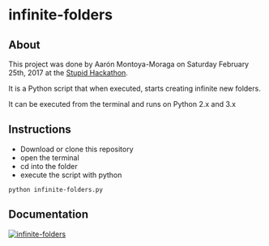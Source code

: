 # infinite-folders

## About

This project was done by Aarón Montoya-Moraga on Saturday February 25th, 2017 at the [Stupid Hackathon](stupidhackaton.com).

It is a Python script that when executed, starts creating infinite new folders.

It can be executed from the terminal and runs on Python 2.x and 3.x

## Instructions

* Download or clone this repository
* open the terminal
* cd into the folder
* execute the script with python

```shell
python infinite-folders.py
```

## Documentation

[![infinite-folders](https://github.com/montoyamoraga/project_infinite_folders/raw/master/documentation/infinite-folders.png)](https://vimeo.com/205716740)
